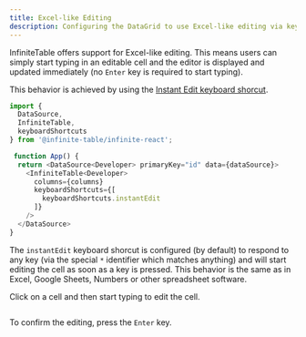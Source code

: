 ```yaml
---
title: Excel-like Editing
description: Configuring the DataGrid to use Excel-like editing via keyboard shortcuts
---
```


InfiniteTable offers support for Excel-like editing. This means users can simply start typing in an editable cell and the editor is displayed and updated immediately (no `Enter` key is required to start typing).

This behavior is achieved by using the [Instant Edit keyboard shorcut](/docs/learn/keyboard-navigation/keyboard-shortcuts#instant-edit).


```ts {4,12}
import {
  DataSource,
  InfiniteTable,
  keyboardShortcuts
} from '@infinite-table/infinite-react';

 function App() {
  return <DataSource<Developer> primaryKey="id" data={dataSource}>
    <InfiniteTable<Developer>
      columns={columns}
      keyboardShortcuts={[
        keyboardShortcuts.instantEdit
      ]}
    />
  </DataSource>
}
```

The `instantEdit` keyboard shorcut is configured (by default) to respond to any key (via the special `*` identifier which matches anything) and will start editing the cell as soon as a key is pressed. This behavior is the same as in Excel, Google Sheets, Numbers or other spreadsheet software.

<Sandpack>

<Description>

Click on a cell and then start typing to edit the cell.

</Description>

```ts file="$DOCS/reference/keyboard-shortcuts-instant-edit-example.page.tsx"
```

</Sandpack>


<Note>

To confirm the editing, press the `Enter` key.

</Note>